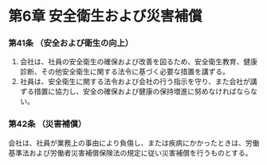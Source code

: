 # 第6章 安全衛生および災害補償

### 第41条  （安全および衛生の向上）

1. 会社は、社員の安全衛生の確保および改善を図るため、安全衛生教育、健康診断、その他安全衛生に関する法令に基づく必要な措置を講ずる。
2. 社員は、安全衛生に関する法令および会社の行う指示を守り、また会社が講ずる措置に協力し、安全の確保および健康の保持増進に努めなければならない。

### 第42条  （災害補償）

会社は、社員が業務上の事由により負傷し、または疾病にかかったときは、労働基準法および労働者災害補償保険法の規定に従い災害補償を行うものとする。
